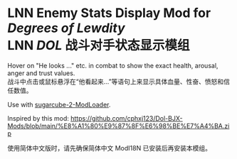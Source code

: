 # LNN Enemy Stats Display Mod for _Degrees of Lewdity_<br>LNN *DOL* 战斗对手状态显示模组

Hover on "He looks ..." etc. in combat to show the exact health, arousal, anger and trust values.<br>战斗中点击或鼠标悬浮在“他看起来…”等语句上来显示具体血量、性奋、愤怒和信任数值。

Use with [sugarcube-2-ModLoader](https://github.com/Lyoko-Jeremie/sugarcube-2-ModLoader).

Inspired by this mod: https://github.com/cphxj123/Dol-BJX-Mods/blob/main/%E8%A1%80%E9%87%8F%E6%98%BE%E7%A4%BA.zip

使用简体中文版时，请先确保简体中文 ModI18N 已安装后再安装本模组。

